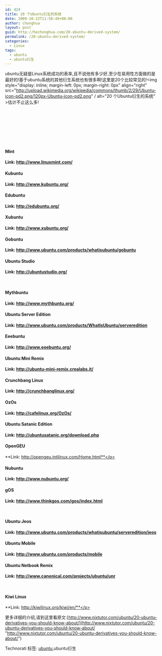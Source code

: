 ```yaml
---
id: 424
title: 20 个Ubuntu衍生的系统
date: 2009-10-22T11:58:49+08:00
author: chonghua
layout: post
guid: http://hechonghua.com/20-ubuntu-derived-system/
permalink: /20-ubuntu-derived-system/
categories:
  - Linux
tags:
  - ubuntu
  - ubuntu衍生
---
```

ubuntu无疑是Linux系统成功的表率,且不说他有多少好,至少在易用性方面做的是最好的!基于ubuntu系统的其他衍生系统也有很多啊!这里是20个比较常见的!<img style="display: inline; margin-left: 0px; margin-right: 0px" align="right" src="http://upload.wikimedia.org/wikipedia/commons/thumb/2/29/Ubuntu-icon-pd2.png/120px-Ubuntu-icon-pd2.png" / alt="20 个Ubuntu衍生的系统" >估计不止这么多! 

&#160;

&#160;

&#160;

&#160;

<!--more-->

#### Mint

**Link: <http://www.linuxmint.com/>**</p> 

#### Kubuntu

**Link: <http://www.kubuntu.org/>**</p> 

#### Edubuntu

**Link: <http://edubuntu.org/>**</p> 

#### Xubuntu

**Link: <http://www.xubuntu.org/>**</p> 

#### Gobuntu

**Link: <http://www.ubuntu.com/products/whatisubuntu/gobuntu>**</p> 

#### Ubuntu Studio

**Link: <http://ubuntustudio.org/>**

&#160;

#### Mythbuntu

**Link: <http://www.mythbuntu.org/>**</p> 

#### Ubuntu Server Edition

**Link: <http://www.ubuntu.com/products/WhatIsUbuntu/serveredition>**</p> 

#### Eeebuntu

**Link: <http://www.eeebuntu.org/>**</p> 

#### Ubuntu Mini Remix

**Link: <http://ubuntu-mini-remix.crealabs.it/>**</p> 

#### Crunchbang Linux

**Link: <http://crunchbanglinux.org/>**</p> 

#### OzOs

**Link: <http://cafelinux.org/OzOs/>**</p> 

#### Ubuntu Satanic Edition

**Link: <http://ubuntusatanic.org/download.php>**</p> 

#### OpenGEU

**Link: http://opengeu.intilinux.com/Home.html**</p> 

#### Nubuntu

**Link: <http://www.nubuntu.org/>**</p> 

#### gOS

**Link: http://www.thinkgos.com/gos/index.html**

&#160;</p> 

#### Ubuntu Jeos

**Link: <http://www.ubuntu.com/products/whatisubuntu/serveredition/jeos>**</p> 

#### Ubuntu Mobile

**Link: <http://www.ubuntu.com/products/mobile>**</p> 

#### Ubuntu Netbook Remix

**Link: <http://www.canonical.com/projects/ubuntu/unr>**

&#160;

#### Kiwi Linux

**Link: http://kiwilinux.org/kiwi/en/**</p> 

更多详细的介绍,请到这里看原文:[http://www.nixtutor.com/ubuntu/20-ubuntu-derivatives-you-should-know-about/](http://www.nixtutor.com/ubuntu/20-ubuntu-derivatives-you-should-know-about/ "http://www.nixtutor.com/ubuntu/20-ubuntu-derivatives-you-should-know-about/")

<div style="padding-bottom: 0px; margin: 0px; padding-left: 0px; padding-right: 0px; display: inline; float: none; padding-top: 0px" id="scid:0767317B-992E-4b12-91E0-4F059A8CECA8:d67b861e-df77-4506-83eb-3f9da0dcbfdc" class="wlWriterEditableSmartContent">
  Technorati 标签: <a href="http://technorati.com/tags/ubuntu" rel="tag">ubuntu</a>,ubuntu衍生
</div>